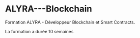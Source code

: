 # ALYRA---Blockchain
Formation ALYRA - Développeur Blockchain et Smart Contracts.

La formation a durée 10 semaines
